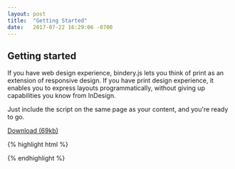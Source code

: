 ```yaml
---
layout: post
title:  "Getting Started"
date:   2017-07-22 16:29:06 -0700
---
```


## Getting started

If you have web design experience, bindery.js lets you think of print as an extension of responsive design. If you have print design experience, it enables you to express layouts programmatically, without giving up capabilities you know from InDesign.

Just include the script on the same page as your content, and you're ready to go.

<a class="btn" href="#" class="btn">Download (69kb)</a>


{% highlight html %}

<div class="content">
  <!-- The contents of your book -->
</div>

<script src="./bindery.js"></script>
<script>
  let binder = new Bindery({
    source: ".content",
    standalone: true,
    rules: [
      Bindery.BreakBefore({ selector: "h2" }),
      Bindery.RunningHeader({ selector: "h2" }),
      Bindery.PageNumber(),
    ],
  });
</script>

{% endhighlight %}
